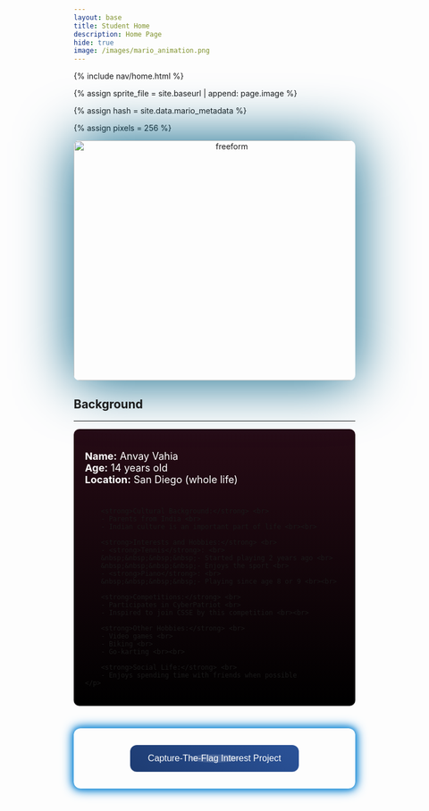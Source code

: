 ```yaml
---
layout: base
title: Student Home 
description: Home Page
hide: true
image: /images/mario_animation.png
---
```

<!-- Liquid:  statements -->
{% include nav/home.html %}
<!--- Concatenation of site URL to frontmatter image  --->
{% assign sprite_file = site.baseurl | append: page.image %}
<!--- Has is a list variable containing mario metadata for sprite --->
{% assign hash = site.data.mario_metadata %}  
<!--- Size width/height of Sprit images --->
{% assign pixels = 256 %} 

<!--- HTML for page contains <p> tag named "Mario" and class properties for a "sprite"  -->

<p id="mario" class="sprite"></p>
  
<!--- Embedded Cascading Style Sheet (CSS) rules, 
        define how HTML elements look 
--->
<style>

  /*CSS style rules for the id and class of the sprite...
  */
  .sprite {
    height: {{pixels}}px;
    width: {{pixels}}px;
    background-image: url('{{sprite_file}}');
    background-repeat: no-repeat;
  }

  /*background position of sprite element
  */
  #mario {
    background-position: calc({{animations[0].col}} * {{pixels}} * -1px) calc({{animations[0].row}} * {{pixels}}* -1px);
  }

</style>

<script>
  ////////// convert YML hash to javascript key:value objects /////////

  var mario_metadata = {}; //key, value object
  {% for key in hash %}  
  
  var key = "{{key | first}}"  //key
  var values = {} //values object
  values["row"] = {{key.row}}
  values["col"] = {{key.col}}
  values["frames"] = {{key.frames}}
  mario_metadata[key] = values; //key with values added

  {% endfor %}

  ////////// game object for player /////////

  class Mario {
    constructor(meta_data) {
      this.tID = null;  //capture setInterval() task ID
      this.positionX = 0;  // current position of sprite in X direction
      this.currentSpeed = 0;
      this.marioElement = document.getElementById("mario"); //HTML element of sprite
      this.pixels = {{pixels}}; //pixel offset of images in the sprite, set by liquid constant
      this.interval = 100; //animation time interval
      this.obj = meta_data;
      this.marioElement.style.position = "absolute";
    }

    animate(obj, speed) {
      let frame = 0;
      const row = obj.row * this.pixels;
      this.currentSpeed = speed;

      this.tID = setInterval(() => {
        const col = (frame + obj.col) * this.pixels;
        this.marioElement.style.backgroundPosition = `-${col}px -${row}px`;
        this.marioElement.style.left = `${this.positionX}px`;

        this.positionX += speed;
        frame = (frame + 1) % obj.frames;

        const viewportWidth = window.innerWidth;
        if (this.positionX > viewportWidth - this.pixels) {
          document.documentElement.scrollLeft = this.positionX - viewportWidth + this.pixels;
        }
      }, this.interval);
    }

    startWalking() {
      this.stopAnimate();
      this.animate(this.obj["Walk"], 3);
    }
    startWalkingLeft() {
      this.stopAnimate();
      this.animate(this.obj["WalkL"], -3);
    }

    startRunning() {
      this.stopAnimate();
      this.animate(this.obj["Run1"], 6);
    }

    startRunningLeft() {
      this.stopAnimate();
      this.animate(this.obj["Run1L"], -6);
    }

    startPuffing() {
      this.stopAnimate();
      this.animate(this.obj["Puff"], 0);
    }

    startCheering() {
      this.stopAnimate();
      this.animate(this.obj["Cheer"], 0);
    }

    startCheeringL() {
      this.stopAnimate();
      this.animate(this.obj["CheerL"], 0);
    }

    startFlipping() {
      this.stopAnimate();
      this.animate(this.obj["Flip"], 0);
    }

    startFlippingL() {
      this.stopAnimate();
      this.animate(this.obj["FlipL"], 0);
    }

    startResting() {
      this.stopAnimate();
      this.animate(this.obj["Rest"], 0);
    }

    stopAnimate() {
      clearInterval(this.tID);
    }
  }

  const mario = new Mario(mario_metadata);

  ////////// event control /////////

  window.addEventListener("keydown", (event) => {
    if (event.key === "ArrowRight" || event.key==="d") {   //here I changed it to be right arrow key OR D key, same applied for other keys like down and left
      event.preventDefault();
      if (event.repeat) {
        mario.startCheering();
      } else {
        if (mario.currentSpeed === 0) {
          mario.startWalking();
        } else if (mario.currentSpeed === 3) {
          mario.startRunning();
        }  else if (mario.currentSpeed === -3) {
          mario.startWalking();
        } else if (mario.currentSpeed === -6) {
          mario.startWalking();
        }
      }
    } else if (event.key === "s"||event.key==="ArrowDown") {
      event.preventDefault();
      if (event.repeat) {
        mario.stopAnimate();
      } else {
        mario.startFlippingL();
      }
    } else if (event.key === "w"||event.key==="ArrowUp") {
      event.preventDefault();
      if (event.repeat) {
        mario.stopAnimate();
      } else {
        mario.startFlipping();
      }
    } else if (event.key === "Space" || event.key===" ") {
      event.preventDefault();
      if (event.repeat) {
        mario.stopAnimate();
      } else {
        mario.startPuffing();
      }
    } else if (event.key === "ArrowLeft" || event.key==="a") {
      event.preventDefault();
      if (event.repeat) {
        mario.startCheeringL();
      } else {      // what happens in this giant if and else if statment is that based on the current speed of the sprite (like if its stationary, walking in the correct direction, or walking/running in the opposite directoion) it determines whether it will walk or run in the left direction
        if (mario.currentSpeed === 0) {
          mario.startWalkingLeft();
        } else if (mario.currentSpeed === -3) {
          mario.startRunningLeft();
        } else if (mario.currentSpeed === 3) {
          mario.startWalkingLeft();
        } else if (mario.currentSpeed === 6) {
          mario.startWalkingLeft();
        }
      }
    }
  });

  //touch events that enable animations
  window.addEventListener("touchstart", (event) => {
    event.preventDefault(); // prevent default browser action
    if (event.touches[0].clientX > window.innerWidth / 2) {
      // move right
      if (currentSpeed === 0) { // if at rest, go to walking
        mario.startWalking();
      } else if (currentSpeed === 3) { // if walking, go to running
        mario.startRunning();
      }
    } else {
      // move left
      mario.startPuffing();
    }
  });

  //stop animation on window blur
  window.addEventListener("blur", () => {
    mario.stopAnimate();
  });

  //start animation on window focus
  window.addEventListener("focus", () => {
     mario.startFlipping();
  });

  //start animation on page load or page refresh
  document.addEventListener("DOMContentLoaded", () => {
    // adjust sprite size for high pixel density devices
    const scale = window.devicePixelRatio;
    const sprite = document.querySelector(".sprite");
    sprite.style.transform = `scale(${0.4*scale})`;
    sprite.style.zIndex = "2";
    mario.startResting();
  });
</script>





<script src="https://ajax.googleapis.com/ajax/libs/jquery/3.7.1/jquery.min.js"></script>
<script>
  $(document).ready(function() {

      setTimeout(function(){
          $('body').addClass('loaded');
          $('h1').css('color','#222222');
      }, 2000);

      });
</script>

<div id="loader-wrapper">
  <div id="loader"></div>
  <div class="loader-section section-left"></div>
  <div class="loader-section section-right"></div>
</div>

<div style="text-align: center;">
    <img style="box-shadow: 0px 0px 100px #015F83; border-radius: 10px;" src="{{site.baseurl}}/images/AboutMe.png" height="430px" width="550px" alt="freeform"/>
</div>

## Background
-------------------------------------

<div style="background: linear-gradient(to bottom, #260b15, black); padding: 20px; border-radius: 10px;">
    <p style="color: white; font-size: 18px;"> 
        <strong>Name:</strong> Anvay Vahia <br>
        <strong>Age:</strong> 14 years old <br>
        <strong>Location:</strong> San Diego (whole life) <br><br>

        <strong>Cultural Background:</strong> <br>
        - Parents from India <br>
        - Indian culture is an important part of life <br><br>

        <strong>Interests and Hobbies:</strong> <br>
        - <strong>Tennis</strong>: <br>
        &nbsp;&nbsp;&nbsp;&nbsp;- Started playing 2 years ago <br>
        &nbsp;&nbsp;&nbsp;&nbsp;- Enjoys the sport <br>
        - <strong>Piano</strong>: <br>
        &nbsp;&nbsp;&nbsp;&nbsp;- Playing since age 8 or 9 <br><br>

        <strong>Competitions:</strong> <br>
        - Participates in CyberPatriot <br>
        - Inspired to join CSSE by this competition <br><br>

        <strong>Other Hobbies:</strong> <br>
        - Video games <br>
        - Biking <br>
        - Go-karting <br><br>

        <strong>Social Life:</strong> <br>
        - Enjoys spending time with friends when possible
    </p>
</div>



<div class="button-div" style="text-align: center; margin-top: 40px;">
    <a href="https://cyberlord09.github.io/AnvayDNHSCompSci//2023/12/04/PartnerPost.html" target="_blank">
        <button class="cool-button">Capture-The-Flag Interest Project</button>
    </a>
</div>

<style>
.button-div {
    position: relative;
    padding: 20px;
    border-radius: 12px;
    animation: glowing 2s infinite;
}

@keyframes glowing {
    0% { box-shadow: 0 0 5px #3498db, 0 0 10px #3498db, 0 0 15px #3498db, 0 0 20px #3498db; }
    50% { box-shadow: 0 0 20px #3498db, 0 0 30px #3498db, 0 0 40px #3498db, 0 0 50px #3498db; }
    100% { box-shadow: 0 0 5px #3498db, 0 0 10px #3498db, 0 0 15px #3498db, 0 0 20px #3498db; }
}

.cool-button {
    background: linear-gradient(45deg, #1e3c72, #2a5298) !important; /* Cool blue gradient */
    border: none !important;
    color: white !important;
    padding: 15px 32px !important;
    text-align: center !important;
    text-decoration: none !important;
    display: inline-block !important;
    font-size: 16px !important;
    margin: 10px !important;
    cursor: pointer !important;
    transition: background 0.3s, transform 0.3s, box-shadow 0.3s !important;
    border-radius: 12px !important;
    position: relative !important;
    overflow: hidden !important;
}

.cool-button::before {
    content: "" !important;
    position: absolute !important;
    top: 50% !important;
    left: 50% !important;
    width: 300% !important;
    height: 300% !important;
    background: rgba(255, 255, 255, 0.15) !important;
    transition: all 0.75s !important;
    border-radius: 50% !important;
    transform: translate(-50%, -50%) scale(0.1) !important;
}

.cool-button:hover::before {
    transform: translate(-50%, -50%) scale(1) !important;
}

.cool-button:hover {
    background: linear-gradient(45deg, #2a5298, #1e3c72) !important; /* Hover blue gradient */
    transform: scale(1.1) !important;
    box-shadow: 0 8px 16px rgba(0, 0, 0, 0.2), 0 12px 40px rgba(0, 0, 0, 0.19) !important;
}

.cool-button:active {
    background: linear-gradient(45deg, #1b2a49, #162a4f) !important; /* Active blue gradient */
    transform: scale(0.9) !important;
    box-shadow: 0 4px 8px rgba(0, 0, 0, 0.2), 0 6px 20px rgba(0, 0, 0, 0.19) !important;
}
</style>